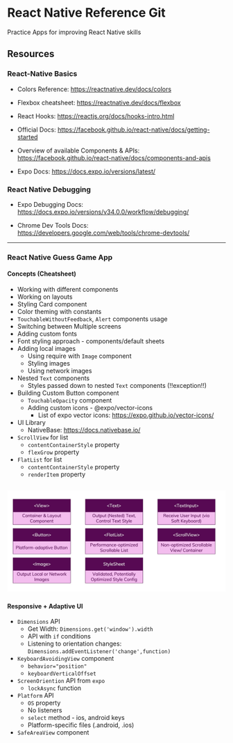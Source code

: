 # React Native Reference Git 
Practice Apps for improving React Native skills

## Resources

### React-Native Basics

- Colors Reference: https://reactnative.dev/docs/colors

- Flexbox cheatsheet: https://reactnative.dev/docs/flexbox

- React Hooks: https://reactjs.org/docs/hooks-intro.html

- Official Docs: https://facebook.github.io/react-native/docs/getting-started

- Overview of available Components & APIs: https://facebook.github.io/react-native/docs/components-and-apis

- Expo Docs: https://docs.expo.io/versions/latest/

### React Native Debugging

- Expo Debugging Docs: https://docs.expo.io/versions/v34.0.0/workflow/debugging/

- Chrome Dev Tools Docs: https://developers.google.com/web/tools/chrome-devtools/

---
### React Native Guess Game App

#### Concepts (Cheatsheet)

- Working with different components
- Working on layouts
- Styling Card component
- Color theming with constants
- ``TouchableWithoutFeedback``, ``Alert`` components usage
- Switching between Multiple screens
- Adding custom fonts
- Font styling approach - components/default sheets
- Adding local images
    - Using require with ``Image`` component
    - Styling images
    - Using network images
- Nested ``Text`` components
    - Styles passed down to nested ``Text`` components (!!exception!!)
- Building Custom Button component
    - ``TouchableOpacity`` component
    - Adding custom icons - @expo/vector-icons
        - List of expo vector icons: https://expo.github.io/vector-icons/
- UI Library
    - NativeBase: https://docs.nativebase.io/
- ``ScrollView`` for list
    - ``contentContainerStyle`` property
    - ``flexGrow`` property
- ``FlatList`` for list
    - ``contentContainerStyle`` property
    - ``renderItem`` property

![concepts](imgs/concepts.png)
---
#### Responsive + Adaptive UI

- ``Dimensions`` API
    - Get Width: ``Dimensions.get('window').width``
    - API with `if` conditions
    - Listening to orientation changes: ``Dimensions.addEventListener('change',function)``
- ``KeyboardAvoidingView`` component
    - ``behavior="position"``
    - ``keyboardVerticalOffset``
- ``ScreenOriention`` API from ``expo``
    - ``lockAsync`` function
- ``Platform`` API
    - ``OS`` property
    - No listeners
    - ``select`` method - ios, android keys
    - Platform-specific files (.android, .ios)
- ``SafeAreaView`` component